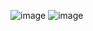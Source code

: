 ![image](https://github.com/krpvby/to_do_list/assets/138283843/4022a086-2029-4fc8-9ebc-a661b7fa2e86)
![image](https://github.com/krpvby/to_do_list/assets/138283843/71735b3f-be9a-4e4a-8a27-4f2833ff9378)
